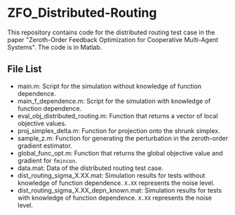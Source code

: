 # ZFO_Distributed-Routing
This repository contains code for the distributed routing test case in the paper "Zeroth-Order Feedback Optimization for Cooperative Multi-Agent Systems". The code is in Matlab.

## File List
- main.m: Script for the simulation without knowledge of function dependence.
- main_f_dependence.m: Script for the simulation with knowledge of function dependence.
- eval_obj_distributed_routing.m: Function that returns a vector of local objective values.
- proj_simplex_delta.m: Function for projection onto the shrunk simplex.
- sample_z.m: Function for generating the perturbation in the zeroth-order gradient estimator.
- global_func_opt.m: Function that returns the global objective value and gradient for <code>fmincon</code>.
- data.mat: Data of the distributed routing test case.
- dist_routing_sigma_X.XX.mat: Simulation results for tests without knowledge of function dependence. <code>X.XX</code> represents the noise level.
- dist_routing_sigma_X.XX_depn_known.mat: Simulation results for tests with knowledge of function dependence. <code>X.XX</code> represents the noise level.

